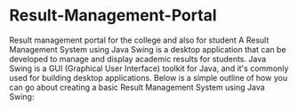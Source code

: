 # Result-Management-Portal
Result management portal for the college and also for student 
A Result Management System using Java Swing is a desktop application that can be developed to manage and display academic results for students. Java Swing is a GUI (Graphical User Interface) toolkit for Java, and it's commonly used for building desktop applications. Below is a simple outline of how you can go about creating a basic Result Management System using Java Swing:
